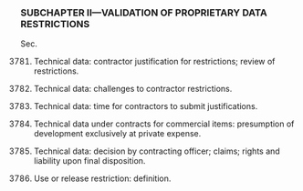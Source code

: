 ### SUBCHAPTER II—VALIDATION OF PROPRIETARY DATA RESTRICTIONS ###

Sec.

3781. Technical data: contractor justification for restrictions; review of restrictions.

3782. Technical data: challenges to contractor restrictions.

3783. Technical data: time for contractors to submit justifications.

3784. Technical data under contracts for commercial items: presumption of development exclusively at private expense.

3785. Technical data: decision by contracting officer; claims; rights and liability upon final disposition.

3786. Use or release restriction: definition.